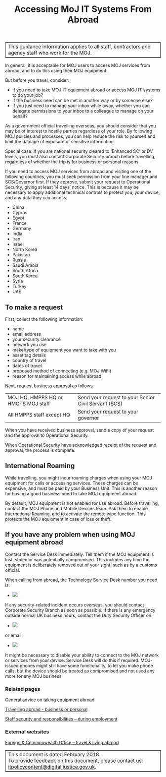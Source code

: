 ﻿---
title: Accessing MoJ IT Systems From Abroad
---

<table border='1'>
<tr>
<td>This guidance information applies to all staff, contractors and agency staff who work for the MOJ.</td>
</tr>
</table>

In general, it is acceptable for MOJ users to access MOJ services from abroad, and to do this using their MOJ equipment. 

But before you travel, consider:

* if you need to take MOJ IT equipment abroad or access MOJ IT systems to do your job?
* if the business need can be met in another way or by someone else?
* if you just need to manage your inbox while away, whether you can delegate permissions to your inbox to a colleague to manage on your behalf?

As a government official travelling overseas, you should consider that you may be of interest to hostile parties regardless of your role. By following MOJ policies and processes, you can help reduce the risk to yourself and limit the damage of exposure of sensitive information.

Special case: If you are national security cleared to ‘Enhanced SC’ or DV levels, you must also contact Corporate Security branch before travelling, regardless of whether the trip is for business or personal reasons.
 
If you need to access MOJ services from abroad and visiting one of the following countries, you must seek permission from your line manager and SCS/Governor first. If they approve, submit your request to Operational Security, giving at least 14 days’ notice. This is because it may be necessary to apply additional technical controls to protect you, your device, and any data they can access.	
 
* China
* Cyprus
* Egypt
* France
* Germany
* India
* Iran
* Israel
* North Korea
* Pakistan
* Russia
* Saudi Arabia
* South Africa
* South Korea
* Syria
* Turkey
* UAE
 
## To make a request

First, collect the following information:

* name
* email address
* your security clearance
* network you use 
* make/type of equipment you want to take with you
* asset tag details
* country of travel
* dates of travel
* proposed method of connecting (e.g. MOJ WiFi)
* reason for maintaining access while abroad

Next, request business approval as follows:

| | |
| --- | --- |
| MOJ HQ, HMPPS HQ or HMCTS MOJ staff | Send your request to your Senior Civil Servant (SCS) |
| All HMPPS staff except HQ | Send your request to your governor |


When you have received business approval, send a copy of your request and the approval to Operational Security.

When Operational Security have acknowledged receipt of the request and approval, the process is complete.

## International Roaming

While travelling, you might incur roaming charges when using your MOJ equipment for calls or accessing services. These charges can be expensive, and must be paid by your Business Unit. This is another reason for having a good business need to take MOJ equipment abroad.  

By default, MOJ equipment is not enabled for use abroad. Before travelling, contact the MOJ Phone and Mobile Devices team. Ask them to enable International Roaming, and to activate the remote wipe function. This protects the MOJ equipment in case of loss or theft.
 
## If you have any problem when using MOJ equipment  abroad

Contact the  Service Desk immediately. Tell them if the MOJ equipment is lost, stolen or was potentially compromised. This includes any time the equipment is deliberately removed out of your sight, such as by a customs official.

When calling from abroad, the Technology Service Desk number you need is:
- ![](https://s3-eu-west-2.amazonaws.com/intranet-prod-storage-1dvcquh7kophi/uploads/2018/03/c00ec596041772ebc897f46a4b5b4665.gif) &nbsp;

If any security-related incident occurs overseas, you should contact Corporate Security Branch as soon as possible.
If there is any emergency outside normal UK business hours,  contact the Duty Security Officer on:

- ![](https://s3-eu-west-2.amazonaws.com/intranet-prod-storage-1dvcquh7kophi/uploads/2018/03/5bf98ce480f9fac23b50966c81632bb4.gif) &nbsp;

or email: 

- ![](https://s3-eu-west-2.amazonaws.com/intranet-prod-storage-1dvcquh7kophi/uploads/2018/03/72a280ce0eaf9da4fc62e6678c9fd2a-1.gif) &nbsp;
 
It might be necessary to disable your ability to connect to the MOJ network or services from your device. Service Desk will do this if required.
MOJ-issued phones might still have some functionality, to let you make phone calls, but the device should be treated as compromised and not used any more for any MOJ business.
 
### Related pages

General advice on taking equipment abroad

[Travelling abroad - business or personal](https://intranet.justice.gov.uk/guidance/security/staff-security-and-responsibilities/travelling-abroad-business-or-personal/)

[Staff security and responsibilities – during employment](https://intranet.justice.gov.uk/guidance/security/staff-security-and-responsibilities/during-employmenr/)

### External websites

[Foreign & Commonwealth Office – travel & living abroad](https://www.gov.uk/browse/abroad)

<table border='1'>
<tr>
<td>This document is dated February 2018.<br/>
To provide feedback on this document, please contact us: <a href="mailto:itpolicycontent@digital.justice.gov.uk?subject=taking-it-equipment-abroad">itpolicycontent@digital.justice.gov.uk</a>.</td>
</tr>
</table>